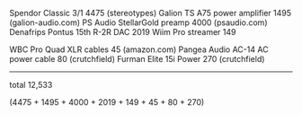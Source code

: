 Spendor Classic 3/1                                 4475    (stereotypes)
Galion TS A75 power amplifier                       1495    (galion-audio.com)
PS Audio StellarGold preamp                         4000    (psaudio.com)
Denafrips Pontus 15th R-2R DAC                      2019
Wiim Pro streamer                                    149

WBC Pro Quad XLR cables                               45      (amazon.com)
Pangea Audio AC-14 AC power cable                     80      (crutchfield)
Furman Elite 15i Power                               270      (crutchfield)
----------------------------------                  -----------------------
total                                             12,533

(4475 + 1495 + 4000 + 2019 + 149 + 45 + 80 + 270)
